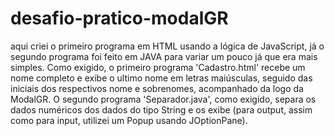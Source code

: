 # desafio-pratico-modalGR

aqui criei o primeiro programa em HTML usando a lógica de JavaScript, já o segundo programa foi feito em JAVA para variar um pouco já que era mais simples. Como exigido, o primeiro programa 'Cadastro.html' recebe um nome completo e exibe o ultimo nome em letras maiúsculas, seguido das iniciais dos respectivos nome e sobrenomes, acompanhado da logo da ModalGR. O segundo programa 'Separador.java', como exigido, separa os dados numéricos dos dados do tipo String e os exibe (para output, assim como para input, utilizei um Popup usando JOptionPane).
